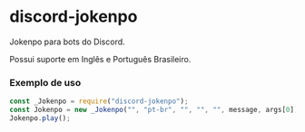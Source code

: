 # discord-jokenpo

Jokenpo para bots do Discord.

Possui suporte em Inglês e Português Brasileiro.

### Exemplo de uso
```js
const _Jokenpo = require("discord-jokenpo");
const Jokenpo = new _Jokenpo("", "pt-br", "", "", "", message, args[0]);
Jokenpo.play();
```